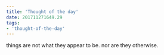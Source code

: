 ```yaml
---
title: 'Thought of the day'
date: 201711271649.29
tags:
- 'thought-of-the-day'
---
```


things are not what they appear to be. nor are they otherwise.

